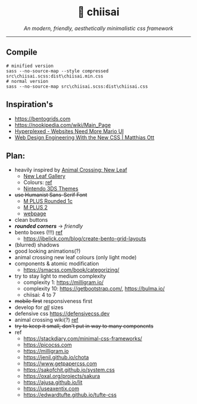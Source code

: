<h1 align="center">🍱 chiisai</h1>
<p align="center">
  <i>An modern, friendly, aesthetically minimalistic css framework</i>
</p>
<hr>

## Compile

```nu
# minified version
sass --no-source-map --style compressed src\chiisai.scss:dist\chiisai.min.css
# normal version
sass --no-source-map src\chiisai.scss:dist\chiisai.css
```

## Inspiration's

- https://bentogrids.com
- https://nookipedia.com/wiki/Main_Page
- [Hyperplexed - Websites Need More Mario UI](https://youtu.be/x872keruUWQ?si=6xeduMSppN0E1DlP)
- [Web Design Engineering With the New CSS | Matthias Ott](https://youtu.be/su6WA0kUUJE?si=2N7K4UFs6SLr8Npx)

## Plan:

- heavily inspired by [Animal Crossing: New Leaf](https://en.wikipedia.org/wiki/Animal_Crossing:_New_Leaf)
  - [New Leaf Gallery](https://nookipedia.com/wiki/Animal_Crossing:_New_Leaf/Gallery)
  - Colours: [ref](https://gist.github.com/Wunkolo/e0e1c8fef98dfcee806b)
  - [Nintendo 3DS Themes](https://nookipedia.com/wiki/Category:Nintendo_3DS_themes)
- ~~use Humanist Sans-Serif Font~~
  - [M PLUS Rounded 1c](https://fonts.google.com/specimen/M+PLUS+Rounded+1c?query=m+plus+)
  - [M PLUS 2](https://fonts.google.com/specimen/M+PLUS+2)
  - [webpage](https://mplusfonts.github.io)
- clean buttons
- **_rounded corners_** -> _friendly_
- bento boxes (!!!) [ref](https://bentogrids.com)
  - <https://ibelick.com/blog/create-bento-grid-layouts>
- (blurred) shadows
- good looking animations(?)
- animal crossing new leaf colours (only light mode)
- components & atomic modification
  - <https://smacss.com/book/categorizing/>
- try to stay light to medium complexity
  - complexity 1: <https://milligram.io/>
  - complexity 10: <https://getbootstrap.com/>, <https://bulma.io/>
  - chiisai: 4 to 7
- ~~mobile first~~ responsiveness first
- develop for _[all](https://youtu.be/su6WA0kUUJE)_ sizes
- defensive css <https://defensivecss.dev>
- animal crossing wiki(?) [ref](https://nookipedia.com/wiki/Main_Page)
- ~~try to keep it small, don't put in way to many components~~
- ref
  - <https://stackdiary.com/minimal-css-frameworks/>
  - <https://picocss.com>
  - <https://milligram.io>
  - <https://jenil.github.io/chota>
  - <https://www.getpapercss.com>
  - <https://sakofchit.github.io/system.css>
  - <https://oxal.org/projects/sakura>
  - <https://ajusa.github.io/lit>
  - <https://useaxentix.com>
  - <https://edwardtufte.github.io/tufte-css>
